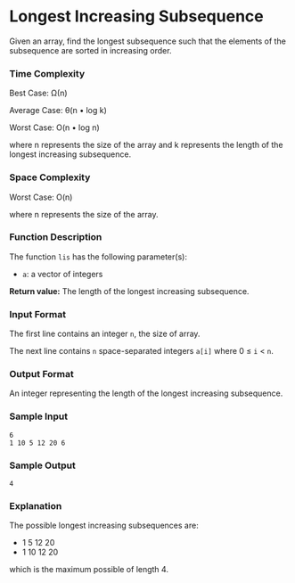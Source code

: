 # Longest Increasing Subsequence

Given an array, find the longest subsequence such that the elements of the subsequence are sorted in increasing order.


### Time Complexity

Best Case: Ω(n)

Average Case: θ(n • log k)

Worst Case: O(n • log n)

where n represents the size of the array and k represents the length of the longest increasing subsequence.


### Space Complexity

Worst Case: O(n)

where n represents the size of the array.


### Function Description

The function `lis` has the following parameter(s):

* `a`: a vector of integers

**Return value:** The length of the longest increasing subsequence.


### Input Format

The first line contains an integer `n`, the size of array.

The next line contains `n` space-separated integers `a[i]` where 0 ≤ `i` < `n`.


### Output Format

An integer representing the length of the longest increasing subsequence.


### Sample Input

```
6
1 10 5 12 20 6
```


### Sample Output

```
4
```


### Explanation

The possible longest increasing subsequences are:

* 1 5 12 20
* 1 10 12 20

which is the maximum possible of length 4.
